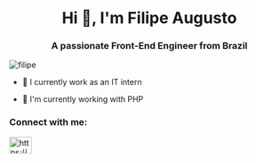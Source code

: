 <h1 align="center">Hi 👋, I'm Filipe Augusto</h1>
<h3 align="center">A passionate Front-End Engineer from Brazil</h3>

<p align="left"> <img src="https://komarev.com/ghpvc/?username=gustavowebjs&label=Profile%20views&color=0e75b6&style=flat" alt="filipe" /> </p>



- 🔭 I currently work as an IT intern

- 🌱  I'm currently working with PHP


<h3 align="left">Connect with me:</h3>
<p align="left">

<a href="https://www.instagram.com/filipe_augusto05/" target="blank"><img align="center" src="https://cdn.jsdelivr.net/npm/simple-icons@3.0.1/icons/instagram.svg" alt="https://www.instagram.com/gustavo_vvinicius/" height="30" width="40" /></a>
</p>
